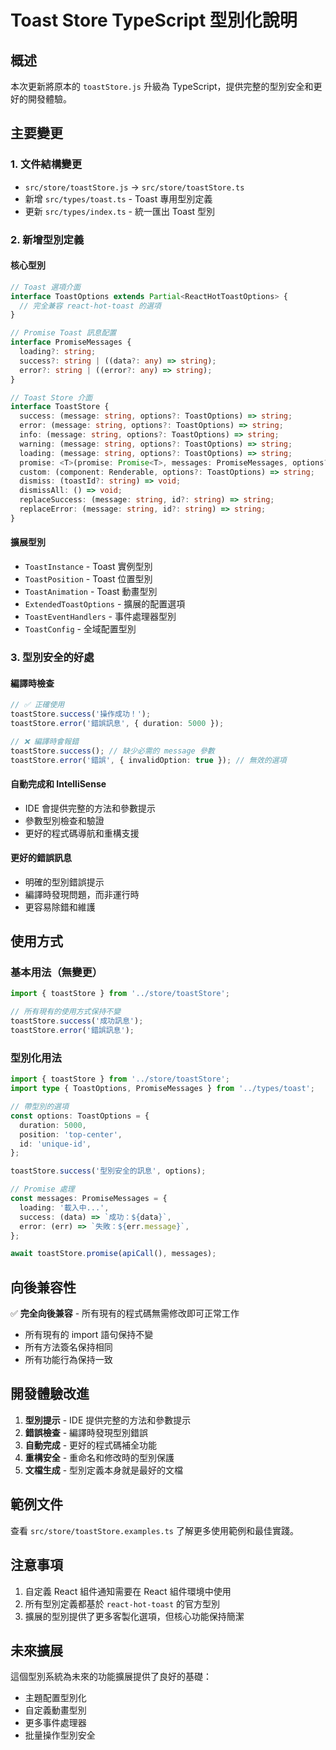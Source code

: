 # Toast Store TypeScript 型別化說明

## 概述

本次更新將原本的 `toastStore.js` 升級為 TypeScript，提供完整的型別安全和更好的開發體驗。

## 主要變更

### 1. 文件結構變更
- `src/store/toastStore.js` → `src/store/toastStore.ts`
- 新增 `src/types/toast.ts` - Toast 專用型別定義
- 更新 `src/types/index.ts` - 統一匯出 Toast 型別

### 2. 新增型別定義

#### 核心型別
```typescript
// Toast 選項介面
interface ToastOptions extends Partial<ReactHotToastOptions> {
  // 完全兼容 react-hot-toast 的選項
}

// Promise Toast 訊息配置
interface PromiseMessages {
  loading?: string;
  success?: string | ((data?: any) => string);
  error?: string | ((error?: any) => string);
}

// Toast Store 介面
interface ToastStore {
  success: (message: string, options?: ToastOptions) => string;
  error: (message: string, options?: ToastOptions) => string;
  info: (message: string, options?: ToastOptions) => string;
  warning: (message: string, options?: ToastOptions) => string;
  loading: (message: string, options?: ToastOptions) => string;
  promise: <T>(promise: Promise<T>, messages: PromiseMessages, options?: PromiseToastOptions) => Promise<T>;
  custom: (component: Renderable, options?: ToastOptions) => string;
  dismiss: (toastId?: string) => void;
  dismissAll: () => void;
  replaceSuccess: (message: string, id?: string) => string;
  replaceError: (message: string, id?: string) => string;
}
```

#### 擴展型別
- `ToastInstance` - Toast 實例型別
- `ToastPosition` - Toast 位置型別
- `ToastAnimation` - Toast 動畫型別
- `ExtendedToastOptions` - 擴展的配置選項
- `ToastEventHandlers` - 事件處理器型別
- `ToastConfig` - 全域配置型別

### 3. 型別安全的好處

#### 編譯時檢查
```typescript
// ✅ 正確使用
toastStore.success('操作成功！');
toastStore.error('錯誤訊息', { duration: 5000 });

// ❌ 編譯時會報錯
toastStore.success(); // 缺少必需的 message 參數
toastStore.error('錯誤', { invalidOption: true }); // 無效的選項
```

#### 自動完成和 IntelliSense
- IDE 會提供完整的方法和參數提示
- 參數型別檢查和驗證
- 更好的程式碼導航和重構支援

#### 更好的錯誤訊息
- 明確的型別錯誤提示
- 編譯時發現問題，而非運行時
- 更容易除錯和維護

## 使用方式

### 基本用法（無變更）
```typescript
import { toastStore } from '../store/toastStore';

// 所有現有的使用方式保持不變
toastStore.success('成功訊息');
toastStore.error('錯誤訊息');
```

### 型別化用法
```typescript
import { toastStore } from '../store/toastStore';
import type { ToastOptions, PromiseMessages } from '../types/toast';

// 帶型別的選項
const options: ToastOptions = {
  duration: 5000,
  position: 'top-center',
  id: 'unique-id',
};

toastStore.success('型別安全的訊息', options);

// Promise 處理
const messages: PromiseMessages = {
  loading: '載入中...',
  success: (data) => `成功：${data}`,
  error: (err) => `失敗：${err.message}`,
};

await toastStore.promise(apiCall(), messages);
```

## 向後兼容性

✅ **完全向後兼容** - 所有現有的程式碼無需修改即可正常工作

- 所有現有的 import 語句保持不變
- 所有方法簽名保持相同
- 所有功能行為保持一致

## 開發體驗改進

1. **型別提示** - IDE 提供完整的方法和參數提示
2. **錯誤檢查** - 編譯時發現型別錯誤
3. **自動完成** - 更好的程式碼補全功能
4. **重構安全** - 重命名和修改時的型別保護
5. **文檔生成** - 型別定義本身就是最好的文檔

## 範例文件

查看 `src/store/toastStore.examples.ts` 了解更多使用範例和最佳實踐。

## 注意事項

1. 自定義 React 組件通知需要在 React 組件環境中使用
2. 所有型別定義都基於 `react-hot-toast` 的官方型別
3. 擴展的型別提供了更多客製化選項，但核心功能保持簡潔

## 未來擴展

這個型別系統為未來的功能擴展提供了良好的基礎：
- 主題配置型別化
- 自定義動畫型別
- 更多事件處理器
- 批量操作型別安全